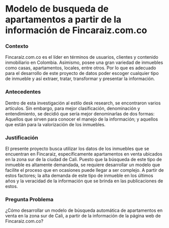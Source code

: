 # Modelo de busqueda de apartamentos a partir de la información de Fincaraiz.com.co

### Contexto

Fincaraíz.com.co es el líder en términos de usuarios, clientes y contenido inmobiliario en Colombia. Asimismo, posee una gran variedad de inmuebles como casas, apartamentos, locales, entre otros. Por lo que es adecuado para el desarrollo de este proyecto de datos poder escoger cualquier tipo de inmueble y así extraer, tratar, transformar y presentar la información.

### Antecedentes

Dentro de esta investigación al estilo desk research, se encontraron varios artículos. Sin embargo, para mejor clasificación, denominación y entendimiento, se decidió que sería mejor denominarlas de dos formas: Aquellos que sirven para  conocer el manejo de la información; y aquellos que están para la valorización de los inmuebles.

### Justificación

El presente proyecto busca utilizar los datos de los inmuebles que se encuentran en Fincaraiz, específicamente apartamentos en venta ubicados en la zona sur de la ciudad de Cali.  Puesto que la búsqueda de este tipo de inmueble es altamente demandada, se requiere desarrollar un modelo que facilite el proceso que en ocasiones puede llegar a ser complejo. A partir de estos factores; la alta demanda de este tipo de inmueble en los últimos años  y  la veracidad de la información que se brinda en las publicaciones de estos.

### Pregunta Problema

¿Cómo desarrollar un modelo de búsqueda automática de apartamentos en venta en la zona sur de Cali, a partir de la información de la página web de Fincaraiz.com.co?
